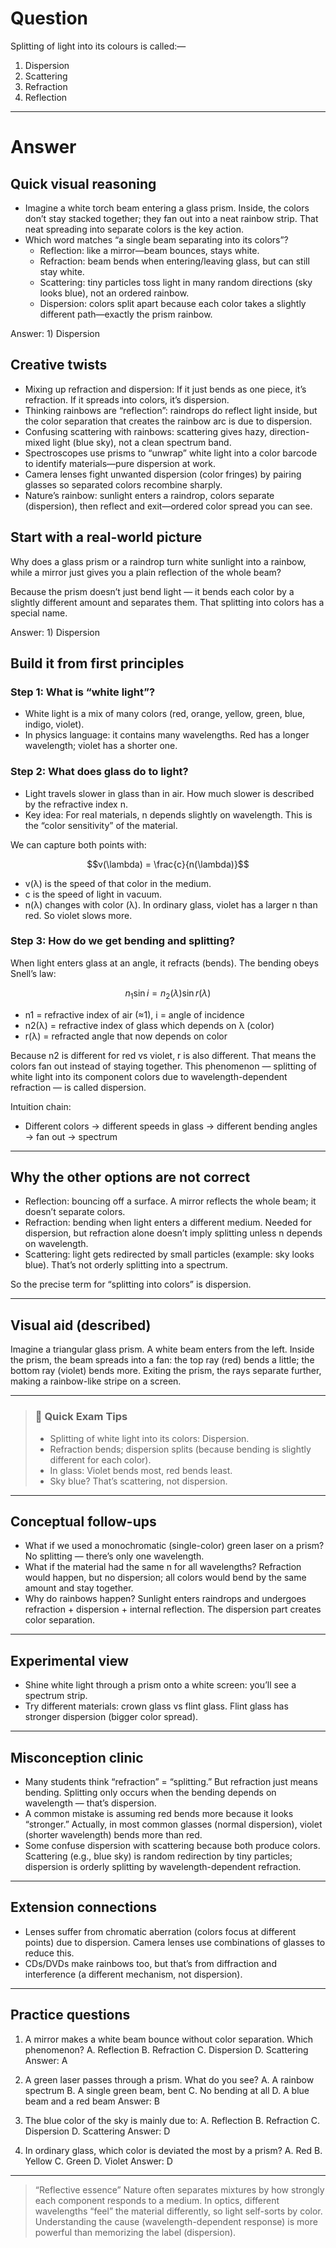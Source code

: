# Question
Splitting of light into its colours is called:—  
1) Dispersion  
2) Scattering  
3) Refraction  
4) Reflection

---
# Answer
## Quick visual reasoning
- Imagine a white torch beam entering a glass prism. Inside, the colors don’t stay stacked together; they fan out into a neat rainbow strip. That neat spreading into separate colors is the key action.
- Which word matches “a single beam separating into its colors”?
  - Reflection: like a mirror—beam bounces, stays white.
  - Refraction: beam bends when entering/leaving glass, but can still stay white.
  - Scattering: tiny particles toss light in many random directions (sky looks blue), not an ordered rainbow.
  - Dispersion: colors split apart because each color takes a slightly different path—exactly the prism rainbow.

Answer: 1) Dispersion

## Creative twists
- Mixing up refraction and dispersion: If it just bends as one piece, it’s refraction. If it spreads into colors, it’s dispersion.
- Thinking rainbows are “reflection”: raindrops do reflect light inside, but the color separation that creates the rainbow arc is due to dispersion.
- Confusing scattering with rainbows: scattering gives hazy, direction-mixed light (blue sky), not a clean spectrum band.
- Spectroscopes use prisms to “unwrap” white light into a color barcode to identify materials—pure dispersion at work.
- Camera lenses fight unwanted dispersion (color fringes) by pairing glasses so separated colors recombine sharply.
- Nature’s rainbow: sunlight enters a raindrop, colors separate (dispersion), then reflect and exit—ordered color spread you can see.

## Start with a real-world picture

Why does a glass prism or a raindrop turn white sunlight into a rainbow, while a mirror just gives you a plain reflection of the whole beam?

Because the prism doesn’t just bend light — it bends each color by a slightly different amount and separates them. That splitting into colors has a special name.

Answer: 1) Dispersion

## Build it from first principles

### Step 1: What is “white light”?
- White light is a mix of many colors (red, orange, yellow, green, blue, indigo, violet).
- In physics language: it contains many wavelengths. Red has a longer wavelength; violet has a shorter one.

### Step 2: What does glass do to light?
- Light travels slower in glass than in air. How much slower is described by the refractive index n.
- Key idea: For real materials, n depends slightly on wavelength. This is the “color sensitivity” of the material.

We can capture both points with:
```math
v(\lambda) = \frac{c}{n(\lambda)}
```
- v(λ) is the speed of that color in the medium.
- c is the speed of light in vacuum.
- n(λ) changes with color (λ). In ordinary glass, violet has a larger n than red. So violet slows more.

### Step 3: How do we get bending and splitting?
When light enters glass at an angle, it refracts (bends). The bending obeys Snell’s law:
```math
n_1 \sin i = n_2(\lambda) \sin r(\lambda)
```
- n1 = refractive index of air (≈1), i = angle of incidence
- n2(λ) = refractive index of glass which depends on λ (color)
- r(λ) = refracted angle that now depends on color

Because n2 is different for red vs violet, r is also different. That means the colors fan out instead of staying together. This phenomenon — splitting of white light into its component colors due to wavelength-dependent refraction — is called dispersion.

Intuition chain:
- Different colors → different speeds in glass → different bending angles → fan out → spectrum

---

## Why the other options are not correct

- Reflection: bouncing off a surface. A mirror reflects the whole beam; it doesn’t separate colors.
- Refraction: bending when light enters a different medium. Needed for dispersion, but refraction alone doesn’t imply splitting unless n depends on wavelength.
- Scattering: light gets redirected by small particles (example: sky looks blue). That’s not orderly splitting into a spectrum.

So the precise term for “splitting into colors” is dispersion.

---

## Visual aid (described)
Imagine a triangular glass prism. A white beam enters from the left. Inside the prism, the beam spreads into a fan: the top ray (red) bends a little; the bottom ray (violet) bends more. Exiting the prism, the rays separate further, making a rainbow-like stripe on a screen.

---

> ### 🧠 Quick Exam Tips
> - Splitting of white light into its colors: Dispersion.
> - Refraction bends; dispersion splits (because bending is slightly different for each color).
> - In glass: Violet bends most, red bends least.
> - Sky blue? That’s scattering, not dispersion.

---

## Conceptual follow-ups

- What if we used a monochromatic (single-color) green laser on a prism? No splitting — there’s only one wavelength.
- What if the material had the same n for all wavelengths? Refraction would happen, but no dispersion; all colors would bend by the same amount and stay together.
- Why do rainbows happen? Sunlight enters raindrops and undergoes refraction + dispersion + internal reflection. The dispersion part creates color separation.

---

## Experimental view

- Shine white light through a prism onto a white screen: you’ll see a spectrum strip.
- Try different materials: crown glass vs flint glass. Flint glass has stronger dispersion (bigger color spread).

---

## Misconception clinic

- Many students think “refraction” = “splitting.” But refraction just means bending. Splitting only occurs when the bending depends on wavelength — that’s dispersion.
- A common mistake is assuming red bends more because it looks “stronger.” Actually, in most common glasses (normal dispersion), violet (shorter wavelength) bends more than red.
- Some confuse dispersion with scattering because both produce colors. Scattering (e.g., blue sky) is random redirection by tiny particles; dispersion is orderly splitting by wavelength-dependent refraction.

---

## Extension connections

- Lenses suffer from chromatic aberration (colors focus at different points) due to dispersion. Camera lenses use combinations of glasses to reduce this.
- CDs/DVDs make rainbows too, but that’s from diffraction and interference (a different mechanism, not dispersion).

---

## Practice questions

1) A mirror makes a white beam bounce without color separation. Which phenomenon?
A. Reflection  B. Refraction  C. Dispersion  D. Scattering
Answer: A

2) A green laser passes through a prism. What do you see?
A. A rainbow spectrum
B. A single green beam, bent
C. No bending at all
D. A blue beam and a red beam
Answer: B

3) The blue color of the sky is mainly due to:
A. Reflection  B. Refraction  C. Dispersion  D. Scattering
Answer: D

4) In ordinary glass, which color is deviated the most by a prism?
A. Red  B. Yellow  C. Green  D. Violet
Answer: D

---

> “Reflective essence”
> Nature often separates mixtures by how strongly each component responds to a medium. In optics, different wavelengths “feel” the material differently, so light self-sorts by color. Understanding the cause (wavelength-dependent response) is more powerful than memorizing the label (dispersion).